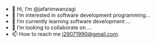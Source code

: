 - 👋 Hi, I’m @jafarimwanzagi
- 👀 I’m interested in software development programming...
- 🌱 I’m currently learning software development ...
- 💞️ I’m looking to collaborate on  ...
- 📫 How to reach me j29071990@gmail.com.

<!---
jafarimwanzagi/jafarimwanzagi is a ✨ special ✨ repository because its `README.md` (this file) appears on your GitHub profile.
You can click the Preview link to take a look at your changes.
--->
